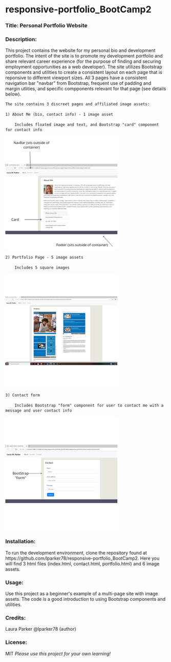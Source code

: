 # responsive-portfolio_BootCamp2

<h3> Title: Personal Portfolio Website</h3>

<h3>Description:</h3> 
    This project contains the website for my personal bio and development portfolio. The intent of the site is to promote my development portfolio and share relevant career experience (for the purpose of finding and securing employment opportunities as a web developer).  The site utilizes Bootstrap components and utilities to create a consistent layout on each page that is reponsive to different viewport sizes.  All 3 pages have a consistent navigation bar "navbar" from Bootstrap, frequent use of padding and margin utlities, and specific compponents relevant for that page (see details below).
    
    The site contains 3 discreet pages and affiliated image assets:

    1) About Me (bio, contact info) - 1 image asset

        Includes floated image and text, and Bootstrap "card" component for contact info

<p>
    <img src="/images/readmeImage_1.png" width="350" height="350" />
</p>

    
    2) Portfolio Page - 5 image assets

        Includes 5 square images 

        
<p> <img src="/images/readmeImage_3.png" width="350" height="350" />
</p>

    3) Contact form

        Includes Bootstrap "form" component for user to contact me with a message and user contact info

<p> <img src="/images/readmeImage_2.png" width="350" height="350" />
</p>

<h3>Installation:</h3>
    To run the development environment, clone the repository found at https://github.com/lparker78/responsive-portfolio_BootCamp2. Here you will find 3 html files (index.html, contact.html, portfolio.html) and 6 image assets.

<h3>Usage:</h3>
    Use this project as a beginner's example of a multi-page site with image assets. The code is a good introduction to using Bootstrap components and utilities.

<h3>Credits:</h3> Laura Parker @lparker78 (author)

<h3>License:</h3> MIT   <i>Please use this project for your own learning!</i> 




   
